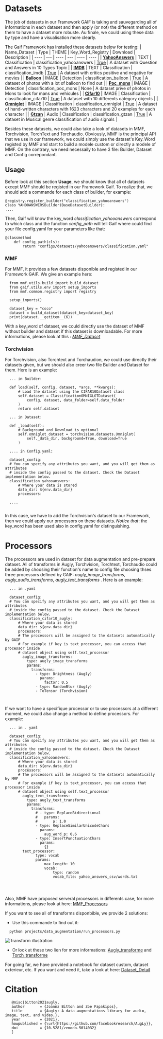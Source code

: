# Datasets
The job of datasets in our Framework GAIF is taking and sauvegarding all of informations in each dataset and then apply (or not) the different method <Data Augmentation> on them to have a dataset more robuste. Au finale, we could using these data by type and have a visualisation more clearly. 

The Gaif Framework has installed these datasets below for testing:
| Name_Dataset | Type | THEME | Key_Word_Registry | Download | Description |
| ---- | --- | ---- | --- | ---- | ---- |
| [**YahooAnswers**](/YahooAnswers.md) | TEXT | Classification | classification_yahooanswers | [True](https://drive.google.com/uc?export=download&id=0Bz8a_Dbh9Qhbd2JNdDBsQUdocVU) | A dataset with Question and Answers in 10 Types Topic |
| [**IMDB**](/IMDB.md) | TEXT | Classification | classification_imdb | [True](http://ai.stanford.edu/~amaas/data/sentiment/aclImdb_v1.tar.gz) | A dataset with critics positive and negative for movies | 
| [**Balloon**](/Balloon.md) | IMAGE | Detection | classification_balloon | [True](https://github.com/matterport/Mask_RCNN/releases/download/v2.1/balloon_dataset.zip) | A dataset of photos with a lot of balloon to find out |
| [**Poc_mons**](/Poc_mons.md) | IMAGE | Detection | classification_poc_mons | None | A dataset prive of photos in Mons to look for mans and vehicules |
| [**Cifar10**](/Cifar10.md) | IMAGE | Classification | classification_cifar10 | [True](https://www.cs.toronto.edu/~kriz/cifar-10-python.tar.gz) | A dataset with 10 differents category objects |
| [**Omniglot**](/Omniglot.md) | IMAGE | Classification | classification_omniglot | [True](https://raw.githubusercontent.com/brendenlake/omniglot/master/python) | A dataset of hand-written characters with 1623 characters and 20 examples for each character |
| [**Gtzan**](/Gtzan.md) | Audio | Classification | classification_gtzan | [True](http://opihi.cs.uvic.ca/sound/genres.tar.gz) | A dataset in Musical genre classification of audio signals |

Besides these datasets, we could also take a look of datasets in MMF, Torchvision, TorchText and Torchaudio. Obviously, MMF is the principal API that we use in our framework, we could simply use the dataset's Key_Word registed by MMF and start to build a modele custom or directly a modele of MMF. On the contrary, we need necessaily to have 3 file: Builder, Dataset and Config correpondant. 

## Usage
Before look at this section <strong>Usage</strong>, we should know that all of datasets except MMF should be registed in our Framework Gaif. To realize that, we should add a commande for each class of builder, for example:
```
@registry.register_builder("classification_yahooanswers")
class YAHOOANSWERSBuilder(BaseDatasetBuilder): 
....
```
Then, Gaif will know the key_word *classification_yahooanswers* correspond to which class and the function *config_path* will tell Gaif where could find your file config.yaml for your parameters like that:
``` 
@classmethod
    def config_path(cls):
        return "configs/datasets/yahooanswers/classification.yaml"
```

### MMF
  For MMF, it provides a few datasets disponible and registed in our Framework GAIF. We give an example here:
  ```
    from mmf.utils.build import build_dataset
    from gaif.utils.env import setup_imports
    from mmf.common.registry import registry
    
    setup_imports()

    dataset_key = "coco"
    dataset = build_dataset(dataset_key=dataset_key)
    print(dataset.__getitem__(6))
  
  ```
  With a key_word of dataset, we could directly use the dataset of MMF without builder and dataset if this dataset is downloadable. For more informations, please look at this : [*MMF_Dataset*](https://github.com/facebookresearch/mmf/tree/master/mmf/datasets/builders)

### Torchvision
  For Torchvision, also Torchtext and Torchaudion, we could use directly their datasets given, but we should also creer two file Builder and Dataset for them. Here is an example: 
  ```
    ... in Builder:
    
    def load(self, config, dataset, *args, **kwargs):
        # Load the dataset using the CIFAR10Dataset class
        self.dataset = ClassificationOMNIGLOTDataset(
            config, dataset, data_folder=self.data_folder
        )
        return self.dataset
        
    ... in Dataset:
    
    def _load(self):
        # Background and Download is optional
        self.omniglot_dataset = torchvision.datasets.Omniglot(
            self._data_dir, background=True, download=True
        )
    
    .... in Config.yaml:
    
    dataset_config:
    # You can specify any attributes you want, and you will get them as attributes
    # inside the config passed to the dataset. Check the Dataset implementation below.
    classification_yahooanswers:
        # Where your data is stored
        data_dir: ${env.data_dir}
        processors:
        
    .... 
    
  ```
In this case, we have to add the Torchvision's dataset to our Framework, then we could apply our processors on these datasets. *Notice that*: the key_word has been used also in config.yaml for distinguishing.

# Processors

The processors are used in dataset for data augmentation and pre-prepare dataset. All of transforms in Augly, Torchvision, Torchtext, Torchaudio could be added by choosing their function's name to config file choosing thses three processors defined by GAIF: *augly_image_transforms*, *augly_audio_transforms*, *augly_text_transforms* . Here is an example: 

  ```
    ... in .yaml
    
    dataset_config:
    # You can specify any attributes you want, and you will get them as attributes
    # inside the config passed to the dataset. Check the Dataset implementation below.
    classification_cifar10_augly:
        # Where your data is stored
        data_dir: ${env.data_dir}
        processors:
        # The processors will be assigned to the datasets automatically by GAIF
        # For example if key is text_processor, you can access that processor inside
        # dataset object using self.text_processor
          augly_image_transforms:
            type: augly_image_transforms
            params: 
              transforms:
                - type: Brightness (Augly)
                  params: 
                    factor: 0.5
                - type: RandomBlur (Augly)
                - ToTensor (Torchvision)



```
If we want to have a specifique processor or to use processors at a different moment, we could also change a method to define processors. 
For example:
  ```
    ... in . yaml
    
    dataset_config:
    # You can specify any attributes you want, and you will get them as attributes
    # inside the config passed to the dataset. Check the Dataset implementation below.
    classification_yahooanswers:
        # Where your data is stored
        data_dir: ${env.data_dir}
        processors:
        # The processors will be assigned to the datasets automatically by MMF
        # For example if key is text_processor, you can access that processor inside
        # dataset object using self.text_processor
          augly_text_transforms:
            type: augly_text_transforms
            params: 
              transforms:
                # - type: ReplaceBidirectional
                #   params: 
                #       p: 1.0
                - type: ReplaceSimilarUnicodeChars
                  params:
                    aug_word_p: 0.6
                - type: InsertPunctuationChars
                  params: 
                    {}
          text_processor:
                type: vocab
                params:
                    max_length: 10
                    vocab:
                        type: random
                        vocab_file: yahoo_answers_csv/words.txt




```
Also, MMF have proposed serveral processors in differents case, for more informations, please look at here: [MMF_Processors](https://github.com/facebookresearch/mmf/tree/master/mmf/datasets/processors)

If you want to see all of transforms disponbible, we provide 2 solutions:
  - Use this commande to find out it:
  ```
    python projects/data_augmentation/run_processors.py
  ```
  ![Transform illustration](./transform_illustration.png)
  - Or look at these two lien for more informations: [Augly_transforme](https://github.com/facebookresearch/AugLy) and [Torch_transforme](https://pytorch.org/vision/stable/transforms.html)
  
For going far, we have provided a notebook for dataset custom, dataset exterieur, etc. 
If you want and need it, take a look at here: [Dataset_Detail](/Dataset_Example.ipynb)
 
# Citation
 ``` 
    @misc{bitton2021augly,
    author       = {Joanna Bitton and Zoe Papakipos},
    title        = {AugLy: A data augmentations library for audio, image, text, and video.},
    year         = {2021},
    howpublished = {\url{https://github.com/facebookresearch/AugLy}},
    doi          = {10.5281/zenodo.5014032}
    }
  ```
